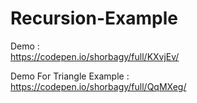 # Recursion-Example



Demo : <br />
https://codepen.io/shorbagy/full/KXvjEv/   <br />



Demo For Triangle Example : <br />
https://codepen.io/shorbagy/full/QqMXeg/
